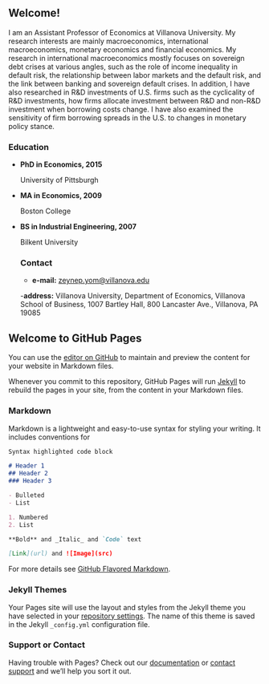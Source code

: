 
## Welcome!

I am an Assistant Professor of Economics at Villanova University. My research interests are mainly macroeconomics, international macroeconomics, monetary economics and financial economics. My research in international macroeconomics mostly focuses on sovereign debt crises at various angles, such as the role of income inequality in default risk, the relationship between labor markets and the default risk, and the link between banking and sovereign default crises. In addition, I have also researched in R&amp;D investments of U.S. firms such as the cyclicality of R&amp;D investments, how firms allocate investment between R&amp;D and non-R&amp;D investment when borrowing costs change. I have also examined the sensitivity of firm borrowing spreads in the U.S. to changes in monetary policy stance.


### Education
- **PhD in Economics, 2015**

  University of Pittsburgh
- **MA in Economics, 2009**

  Boston College
- **BS in Industrial Engineering, 2007**

  Bilkent University
  
  ### Contact 
  - **e-mail:** zeynep.yom@villanova.edu
  
  -**address:** Villanova University, Department of Economics, Villanova School of Business, 1007 Bartley Hall, 800 Lancaster Ave., Villanova, PA 19085
  
## Welcome to GitHub Pages

You can use the [editor on GitHub](https://github.com/zeynepyom/zeynepyom.github.io/edit/master/README.md) to maintain and preview the content for your website in Markdown files.

Whenever you commit to this repository, GitHub Pages will run [Jekyll](https://jekyllrb.com/) to rebuild the pages in your site, from the content in your Markdown files.

### Markdown

Markdown is a lightweight and easy-to-use syntax for styling your writing. It includes conventions for

```markdown
Syntax highlighted code block

# Header 1
## Header 2
### Header 3

- Bulleted
- List

1. Numbered
2. List

**Bold** and _Italic_ and `Code` text

[Link](url) and ![Image](src)
```

For more details see [GitHub Flavored Markdown](https://guides.github.com/features/mastering-markdown/).

### Jekyll Themes

Your Pages site will use the layout and styles from the Jekyll theme you have selected in your [repository settings](https://github.com/zeynepyom/zeynepyom.github.io/settings). The name of this theme is saved in the Jekyll `_config.yml` configuration file.

### Support or Contact

Having trouble with Pages? Check out our [documentation](https://docs.github.com/categories/github-pages-basics/) or [contact support](https://github.com/contact) and we’ll help you sort it out.
